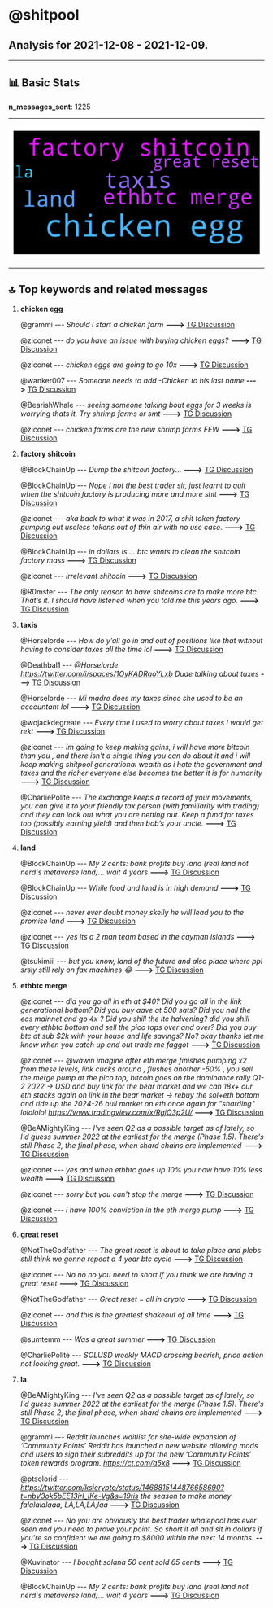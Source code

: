 # **@shitpool**
 ## Analysis for **2021-12-08** - **2021-12-09**.

---

## 📊 **Basic Stats**

**n_messages_sent**: 1225

---
![wordcloud](shitpool_1Days_wordcloud.png)

---


## 🔝 **Top keywords and related messages**

1. **chicken egg**

    @grammi --- *Should I start a chicken farm* **--->** [TG Discussion](https://t.me/shitpool/705185)

    @ziconet --- *do you have an issue with buying chicken eggs?* **--->** [TG Discussion](https://t.me/shitpool/705208)

    @ziconet --- *chicken eggs are going to go 10x* **--->** [TG Discussion](https://t.me/shitpool/705187)

    @wanker007 --- *Someone needs to add -Chicken to his last name* **--->** [TG Discussion](https://t.me/shitpool/704908)

    @BearishWhale --- *seeing someone talking bout eggs for 3 weeks is worrying thats it. Try shrimp farms or smt* **--->** [TG Discussion](https://t.me/shitpool/705226)

    @ziconet --- *chicken farms are the new shrimp farms FEW* **--->** [TG Discussion](https://t.me/shitpool/705231)

2. **factory shitcoin**

    @BlockChainUp --- *Dump the shitcoin factory...* **--->** [TG Discussion](https://t.me/shitpool/705406)

    @BlockChainUp --- *Nope I not the best trader sir, just learnt to quit when the shitcoin factory is producing more and more shit* **--->** [TG Discussion](https://t.me/shitpool/705199)

    @ziconet --- *aka back to what it was in 2017, a shit token factory pumping out useless tokens out of thin air with no use case.* **--->** [TG Discussion](https://t.me/shitpool/705045)

    @BlockChainUp --- *in dollars is.... btc wants to clean the shitcoin factory mass* **--->** [TG Discussion](https://t.me/shitpool/705159)

    @ziconet --- *irrelevant shitcoin* **--->** [TG Discussion](https://t.me/shitpool/705315)

    @R0mster --- *The only reason to have shitcoins are to make more btc. That’s it. I should have listened when you told me this years ago.* **--->** [TG Discussion](https://t.me/shitpool/705220)

3. **taxis**

    @Horselorde --- *How do y’all go in and out of positions like that without having to consider taxes all the time lol* **--->** [TG Discussion](https://t.me/shitpool/705413)

    @Deathbal1 --- *@Horselorde   https://twitter.com/i/spaces/1OyKADRaoYLxb  Dude talking about taxes* **--->** [TG Discussion](https://t.me/shitpool/705448)

    @Horselorde --- *Mi madre does my taxes since she used to be an accountant lol* **--->** [TG Discussion](https://t.me/shitpool/705419)

    @wojackdegreate --- *Every time I used to worry about taxes I would get rekt* **--->** [TG Discussion](https://t.me/shitpool/705420)

    @ziconet --- *im going to keep making gains, i will have more bitcoin than you , and there isn't a single thing you can do about it and i will keep making shitpool generational wealth as i hate the government and taxes and the richer everyone else becomes the better it is for humanity* **--->** [TG Discussion](https://t.me/shitpool/704239)

    @CharliePolite --- *The exchange keeps a record of your movements, you can give it to your friendly tax person (with familiarity with trading) and they can lock out what you are netting out.   Keep a fund for taxes too (possibly earning yield) and then bob’s your uncle.* **--->** [TG Discussion](https://t.me/shitpool/705416)

4. **land**

    @BlockChainUp --- *My 2 cents: bank profits buy land (real land not nerd's metaverse land)... wait 4 years* **--->** [TG Discussion](https://t.me/shitpool/705166)

    @BlockChainUp --- *While food and land is in high demand* **--->** [TG Discussion](https://t.me/shitpool/705184)

    @ziconet --- *never ever doubt money skelly he will lead you to the promise land* **--->** [TG Discussion](https://t.me/shitpool/704383)

    @ziconet --- *yes its a 2 man team based in the cayman islands* **--->** [TG Discussion](https://t.me/shitpool/705258)

    @tsukimiii --- *but you know, land of the future and also place where ppl srsly still rely on fax machines 😂* **--->** [TG Discussion](https://t.me/shitpool/705352)

5. **ethbtc merge**

    @ziconet --- *did you go all in eth at $40? Did you go all in the link generational bottom? Did you buy aave at 500 sats? Did you nail the eos mainnet and go 4x ? Did you shill the ltc halvening? did you shill every ethbtc bottom and sell the pico tops over and over? Did you buy btc at sub $2k with your house and life savings? No? okay thanks let me know when you catch up and out trade me faggot* **--->** [TG Discussion](https://t.me/shitpool/704146)

    @ziconet --- *@wawin imagine after eth merge finishes pumping x2 from these levels, link cucks around , flushes another -50% , you sell the merge pump at the pico top,  bitcoin goes on the dominance rally Q1-2 2022 -> USD and buy link for the bear market  and we can 18x+ our eth stacks again on link in the bear market -> rebuy the sol+eth bottom and ride up the 2024-26 bull market on eth once again for "sharding" lolololol   https://www.tradingview.com/x/RgjO3p2U/* **--->** [TG Discussion](https://t.me/shitpool/704055)

    @BeAMightyKing --- *I've seen Q2 as a possible target as of lately, so I'd guess summer 2022 at the earliest for the merge (Phase 1.5). There's still Phase 2, the final phase, when shard chains are implemented* **--->** [TG Discussion](https://t.me/shitpool/705049)

    @ziconet --- *yes and when ethbtc goes up 10% you now have 10% less wealth* **--->** [TG Discussion](https://t.me/shitpool/704575)

    @ziconet --- *sorry but you can't stop the merge* **--->** [TG Discussion](https://t.me/shitpool/705153)

    @ziconet --- *i have 100% conviction in the eth merge pump* **--->** [TG Discussion](https://t.me/shitpool/704077)

6. **great reset**

    @NotTheGodfather --- *The great reset is about to take place and plebs still think we gonna repeat a 4 year btc cycle* **--->** [TG Discussion](https://t.me/shitpool/705210)

    @ziconet --- *No no no you need to short if you think we are having a great reset* **--->** [TG Discussion](https://t.me/shitpool/705215)

    @NotTheGodfather --- *Great reset = all in crypto* **--->** [TG Discussion](https://t.me/shitpool/705217)

    @ziconet --- *and this is the greatest shakeout of all time* **--->** [TG Discussion](https://t.me/shitpool/704926)

    @sumtemm --- *Was a great summer* **--->** [TG Discussion](https://t.me/shitpool/703931)

    @CharliePolite --- *SOLUSD weekly MACD crossing bearish, price action not looking great.* **--->** [TG Discussion](https://t.me/shitpool/705409)

7. **la**

    @BeAMightyKing --- *I've seen Q2 as a possible target as of lately, so I'd guess summer 2022 at the earliest for the merge (Phase 1.5). There's still Phase 2, the final phase, when shard chains are implemented* **--->** [TG Discussion](https://t.me/shitpool/705049)

    @grammi --- *⁠Reddit launches waitlist for site-wide expansion of ‘Community Points’  Reddit has launched a new website allowing mods and users to sign their subreddits up for the new ‘Community Points’ token rewards program.  https://ct.com/a5x8* **--->** [TG Discussion](https://t.me/shitpool/705124)

    @ptsolorid --- *https://twitter.com/ksicrypto/status/1468815144876658690?t=nbV3ok5bEE13irI_IKe-Vg&s=19tis the season to make money falalalalaaa, LA,LA,LA,laa* **--->** [TG Discussion](https://t.me/shitpool/705327)

    @ziconet --- *No you are obviously the best trader whalepool has ever seen and you need to prove your point. So short it all and sit in dollars if you're so confident we are going to $8000 within the next 14 months.* **--->** [TG Discussion](https://t.me/shitpool/705194)

    @Xuvinator --- *I bought solana 50 cent sold 65 cents* **--->** [TG Discussion](https://t.me/shitpool/704154)

    @BlockChainUp --- *My 2 cents: bank profits buy land (real land not nerd's metaverse land)... wait 4 years* **--->** [TG Discussion](https://t.me/shitpool/705166)

